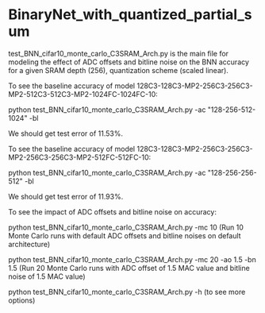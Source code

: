 # BinaryNet_with_quantized_partial_sum
test_BNN_cifar10_monte_carlo_C3SRAM_Arch.py is the main file for modeling the effect of ADC offsets and bitline noise on the BNN accuracy for a given SRAM depth (256), quantization scheme (scaled linear).

To see the baseline accuracy of model 128C3-128C3-MP2-256C3-256C3-MP2-512C3-512C3-MP2-1024FC-1024FC-10:

python test_BNN_cifar10_monte_carlo_C3SRAM_Arch.py -ac "128-256-512-1024" -bl

We should get test error of 11.53%.

To see the baseline accuracy of model 128C3-128C3-MP2-256C3-256C3-MP2-256C3-256C3-MP2-512FC-512FC-10:

python test_BNN_cifar10_monte_carlo_C3SRAM_Arch.py -ac "128-256-256-512" -bl

We should get test error of 11.93%.

To see the impact of ADC offsets and bitline noise on accuracy:

python test_BNN_cifar10_monte_carlo_C3SRAM_Arch.py -mc 10 (Run 10 Monte Carlo runs with default ADC offsets and bitline noises on default architecture)

python test_BNN_cifar10_monte_carlo_C3SRAM_Arch.py -mc 20 -ao 1.5 -bn 1.5 (Run 20 Monte Carlo runs with ADC offset of 1.5 MAC value and bitline noise of 1.5 MAC value)

python test_BNN_cifar10_monte_carlo_C3SRAM_Arch.py -h (to see more options)
